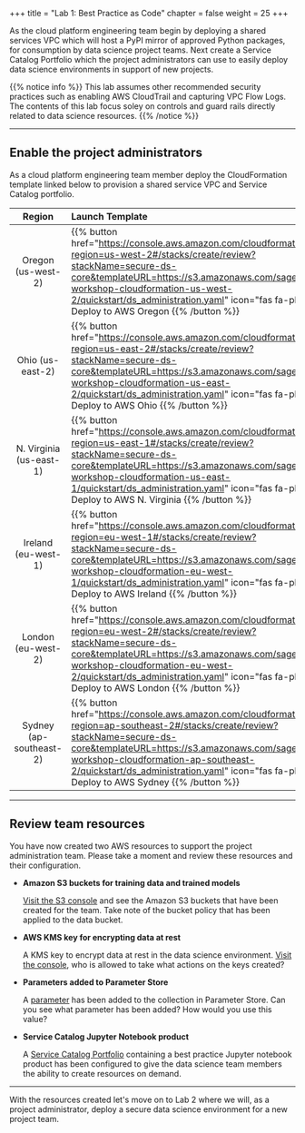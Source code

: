 +++
title = "Lab 1: Best Practice as Code"
chapter = false
weight = 25
+++

As the cloud platform engineering team begin by deploying a shared services VPC which will host a PyPI mirror of approved Python packages, for consumption by data science project teams.  Next create a Service Catalog Portfolio which the project administrators can use to easily deploy data science environments in support of new projects.

{{% notice info %}}
This lab assumes other recommended security practices such as enabling AWS CloudTrail and capturing VPC Flow Logs.  The contents of this lab focus soley on controls and guard rails directly related to data science resources.
{{% /notice %}}

---

## Enable the project administrators

As a cloud platform engineering team member deploy the CloudFormation template linked below to provision a shared service VPC and Service Catalog portfolio.

| Region | Launch Template |
|:---:|:---|
| Oregon (us-west-2) | {{% button href="https://console.aws.amazon.com/cloudformation/home?region=us-west-2#/stacks/create/review?stackName=secure-ds-core&templateURL=https://s3.amazonaws.com/sagemaker-workshop-cloudformation-us-west-2/quickstart/ds_administration.yaml" icon="fas fa-play" %}} Deploy to AWS Oregon {{% /button %}} |
| Ohio (us-east-2) | {{% button href="https://console.aws.amazon.com/cloudformation/home?region=us-east-2#/stacks/create/review?stackName=secure-ds-core&templateURL=https://s3.amazonaws.com/sagemaker-workshop-cloudformation-us-east-2/quickstart/ds_administration.yaml" icon="fas fa-play" %}} Deploy to AWS Ohio {{% /button %}} |
| N. Virginia (us-east-1) | {{% button href="https://console.aws.amazon.com/cloudformation/home?region=us-east-1#/stacks/create/review?stackName=secure-ds-core&templateURL=https://s3.amazonaws.com/sagemaker-workshop-cloudformation-us-east-1/quickstart/ds_administration.yaml" icon="fas fa-play" %}} Deploy to AWS N. Virginia {{% /button %}} |
| Ireland (eu-west-1) | {{% button href="https://console.aws.amazon.com/cloudformation/home?region=eu-west-1#/stacks/create/review?stackName=secure-ds-core&templateURL=https://s3.amazonaws.com/sagemaker-workshop-cloudformation-eu-west-1/quickstart/ds_administration.yaml" icon="fas fa-play" %}} Deploy to AWS Ireland {{% /button %}} |
| London (eu-west-2) | {{% button href="https://console.aws.amazon.com/cloudformation/home?region=eu-west-2#/stacks/create/review?stackName=secure-ds-core&templateURL=https://s3.amazonaws.com/sagemaker-workshop-cloudformation-eu-west-2/quickstart/ds_administration.yaml" icon="fas fa-play" %}} Deploy to AWS London {{% /button %}} |
| Sydney (ap-southeast-2) | {{% button href="https://console.aws.amazon.com/cloudformation/home?region=ap-southeast-2#/stacks/create/review?stackName=secure-ds-core&templateURL=https://s3.amazonaws.com/sagemaker-workshop-cloudformation-ap-southeast-2/quickstart/ds_administration.yaml" icon="fas fa-play" %}} Deploy to AWS Sydney {{% /button %}} |

---
## Review team resources

You have now created two AWS resources to support the project administration team.  Please take a moment and review these resources and their configuration.

- **Amazon S3 buckets for training data and trained models**

    [Visit the S3 console](https://console.aws.amazon.com/s3/home) and see the Amazon S3 buckets that have been created for the team.  Take note of the bucket policy that has been applied to the data bucket.

- **AWS KMS key for encrypting data at rest**

    A KMS key to encrypt data at rest in the data science environment. [Visit the console](https://console.aws.amazon.com/kms/home?#/kms/home), who is allowed to take what actions on the keys created?

- **Parameters added to Parameter Store**

    A [parameter](https://console.aws.amazon.com/systems-manager/parameters) has been added to the collection in Parameter Store.  Can you see what parameter has been added?  How would you use this value?

- **Service Catalog Jupyter Notebook product**

    A [Service Catalog Portfolio](https://console.aws.amazon.com/servicecatalog/console?#portfolios) containing a best practice Jupyter notebook product has been configured to give the data science team members the ability to create resources on demand.

---

With the resources created let's move on to Lab 2 where we will, as a project administrator, deploy a secure data science environment for a new project team.
